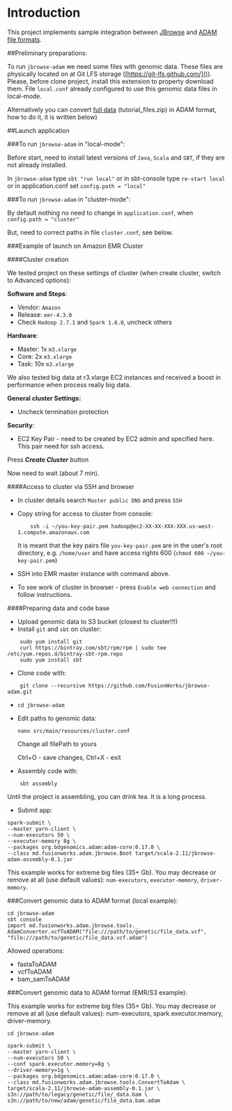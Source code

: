 # Introduction
This project implements sample integration between [JBrowse](http://jbrowse.org/ "JBrowse") and [ADAM file formats](https://github.com/bigdatagenomics/adam "ADAM").

##Preliminary preparations:

To run ``jbrowse-adam`` we need some files with genomic data. These files are physically located on at Git LFS storage ([https://git-lfs.github.com/]()). Please, before clone project, install this extension to property download them. File `local.conf` already configured to use this genomic data files in local-mode.

Alternatively you can convert [full data](ftp://gsapubftp-anonymous@ftp.broadinstitute.org) (tutorial_files.zip) in ADAM format, how to do it, it is written below)

##Launch application

###To run ``jbrowse-adam`` in "local-mode":

Before start, need to install latest versions of `Java`, `Scala` and `SBT`, if they are not already installed.

In `jbrowse-adam` type `sbt "run local"` or in sbt-console type `re-start local` or in application.conf set `config.path = "local"`

###To run ``jbrowse-adam`` in "cluster-mode":

By default nothing no need to change in `application.conf`, when `config.path = "cluster"`

But, need to correct paths in file `cluster.conf`, see below.

###Example of launch on Amazon EMR Cluster

####Cluster creation

We tested project on these settings of cluster (when create cluster, switch to Advanced options):

**Software and Steps**:
* Vendor: `Amazon`
* Release: `emr-4.3.0`
* Check `Hadoop 2.7.1` and `Spark 1.6.0`, uncheck others

**Hardware**:
* Master: 1x `m3.xlarge`
* Core: 2x `m3.xlarge`
* Task: 10x `m3.xlarge`

We also tested big data at r3.xlarge EC2 instances and received a boost in performance when process really big data.

**General cluster Settings:**
* Uncheck termination protection

**Security**:
* EC2 Key Pair - need to be created by EC2 admin and specified here. This pair need for ssh access.

Press ***Create Cluster*** button

Now need to wait (about 7 min).

####Access to cluster via SSH and browser

* In cluster details search `Master public DNS` and press `SSH`
* Copy string for access to cluster from console:

    ```    ssh -i ~/you-key-pair.pem hadoop@ec2-XX-XX-XXX-XXX.us-west-1.compute.amazonaws.com```

    It is meant that the key pairs file `you-key-pair.pem` are in the user's root directory, e.g. `/home/user` and have access rights 600 (`chmod 600 ~/you-key-pair.pem`)
* SSH into EMR master instance with command above.
* To see work of cluster in browser - press `Enable web connection` and follow instructions.

####Preparing data and code base

* Upload genomic data to S3 bucket (closest to cluster!!!)
* Install `git` and `sbt` on cluster:
```
    sudo yum install git
    curl https://bintray.com/sbt/rpm/rpm | sudo tee /etc/yum.repos.d/bintray-sbt-rpm.repo
    sudo yum install sbt
```
* Clone code with:
```
    git clone --recursive https://github.com/FusionWorks/jbrowse-adam.git
```
* ```cd jbrowse-adam```
* Edit paths to genomic data:

    `nano src/main/resources/cluster.conf`

    Change all filePath to yours

    Ctrl+O - save changes, Ctrl+X - exit

* Assembly code with:
```
    sbt assembly
```

Until the project is assembling, you can drink tea. It is a long process.

* Submit app:
```
spark-submit \
--master yarn-client \
--num-executors 50 \
--executor-memory 8g \
--packages org.bdgenomics.adam:adam-core:0.17.0 \
--class md.fusionworks.adam.jbrowse.Boot target/scala-2.11/jbrowse-adam-assembly-0.1.jar
```
This example works for extreme big files (35+ Gb). You may decrease or remove at all (use default values): `num-executors`, `executor-memory`, `driver-memory`.

###Convert genomic data to ADAM format (local example):
```
cd jbrowse-adam
sbt console
import md.fusionworks.adam.jbrowse.tools._
AdamConverter.vcfToADAM("file:///path/to/genetic/file_data.vcf", "file:///path/to/genetic/file_data.vcf.adam")
```

Allowed operations:
* fastaToADAM
* vcfToADAM
* bam_samToADAM

###Convert genomic data to ADAM format (EMR/S3 example):

This example works for extreme big files (35+ Gb). You may decrease or remove at all (use default values): num-executors, spark.executor.memory, driver-memory.

```
cd jbrowse-adam

spark-submit \
--master yarn-client \
--num-executors 50 \
--conf spark.executor.memory=8g \
--driver-memory=1g \
--packages org.bdgenomics.adam:adam-core:0.17.0 \
--class md.fusionworks.adam.jbrowse.tools.ConvertToAdam \
target/scala-2.11/jbrowse-adam-assembly-0.1.jar \
s3n://path/to/legacy/genetic/file/_data.bam \
s3n://path/to/new/adam/genetic/file_data.bam.adam
```